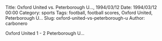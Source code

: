 Title: Oxford United vs. Peterborough U…, 1994/03/12
Date: 1994/03/12 00:00
Category: sports
Tags: football, football scores, Oxford United, Peterborough U…
Slug: oxford-united-vs-peterborough-u
Author: carbonero


Oxford United 1 - 2 Peterborough U…
